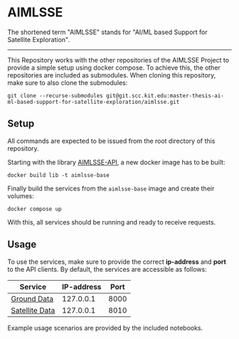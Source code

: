 # AIMLSSE
The shortened term "AIMLSSE" stands for "AI/ML based Support for Satellite Exploration".

----

This Repository works with the other repositories of the AIMLSSE Project to provide a simple setup using docker compose.
To achieve this, the other repositories are included as submodules.
When cloning this repository, make sure to also clone the submodules:
```
git clone --recurse-submodules git@git.scc.kit.edu:master-thesis-ai-ml-based-support-for-satellite-exploration/aimlsse.git
```

## Setup
All commands are expected to be issued from the root directory of this repository.

Starting with the library [AIMLSSE-API](https://git.scc.kit.edu/master-thesis-ai-ml-based-support-for-satellite-exploration/aimlsse-api), a new docker image has to be built:
```
docker build lib -t aimlsse-base
```

Finally build the services from the `aimlsse-base` image and create their volumes:
```
docker compose up
```

With this, all services should be running and ready to receive requests.

## Usage
To use the services, make sure to provide the correct **ip-address** and **port** to the API clients.
By default, the services are accessible as follows:

| Service | IP-address | Port |
|---------|------------|------|
| [Ground Data](https://git.scc.kit.edu/master-thesis-ai-ml-based-support-for-satellite-exploration/ground-data-service)    | 127.0.0.1  | 8000 |
| [Satellite Data](https://git.scc.kit.edu/master-thesis-ai-ml-based-support-for-satellite-exploration/satellite-data-service) | 127.0.0.1  | 8010 |

Example usage scenarios are provided by the included notebooks.